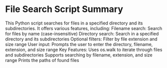 # File Search Script Summary

This Python script searches for files in a specified directory and its subdirectories. It offers various features, including:
Filename search: Search for files by name (case-insensitive)
Directory search: Search in a specified directory and its subdirectories
Optional filters: Filter by file extension and size range
User input: Prompts the user to enter the directory, filename, extension, and size range
Key Features:
Uses os.walk to iterate through files and subdirectories
Supports searching by filename, extension, and size range
Prints the paths of found files

